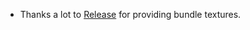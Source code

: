 + Thanks a lot to [Release](https://www.curseforge.com/members/releasehun) for providing bundle textures.